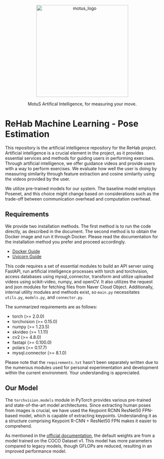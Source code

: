 <div align="center">

  <img src="https://github.com/MotuS-Web/MotuS-Backend/assets/80760160/dea1f252-ec63-410f-8516-fc4adcfd1393" alt="motus_logo" width="300" height="300">

MotuS Artifical Intelligence, for measuring your move.

</div>

# ReHab Machine Learning - Pose Estimation

This repository is the artificial intelligence repository for the ReHab project. Artificial intelligence is a crucial element in the project, as it provides essential services and methods for guiding users in performing exercises. Through artificial intelligence, we offer guidance videos and provide users with a way to perform exercises. We evaluate how well the user is doing by measuring similarity through feature extraction and cosine similarity using the videos provided by the user.

We utilize pre-trained models for our system. The baseline model employs Posenet, and this choice might change based on considerations such as the trade-off between communication overhead and computation overhead.

## Requirements

We provide two installation methods. The first method is to run the code directly, as described in the document. The second method is to obtain the Docker image and run it through Docker. Please read the documentation for the installation method you prefer and proceed accordingly.

- [Docker Guide](./docs/DOCKER.md)
- [Uvicorn Guide](./docs/UNVICORN.md)

This code requires a set of essential modules to build an API server using FastAPI, run artificial intelligence processes with torch and torchvision, access databases using mysql_connector, transform and utilize uploaded videos using scikit-video, numpy, and openCV. It also utilizes the request and json modules for fetching files from Naver Cloud Object. Additionally, internal utility modules and methods exist, so `main.py` necessitates `utils.py`, `models.py`, and `connector.py`.

The summarized requirements are as follows:

- torch (>= 2.0.0)
- torchvision (>= 0.15.0)
- numpy (>= 1.23.5)
- skvideo (>= 1.1.11)
- cv2 (>= 4.8.0)
- fastapi (>= 0.100.0)
- polars (>= 0.17.7)
- mysql.connector (>= 8.1.0)

Please note that the `requirements.txt` hasn't been separately written due to the numerous modules used for personal experimentation and development within the current environment. Your understanding is appreciated.

## Our Model

The `torchvision.models` module in PyTorch provides various pre-trained and state-of-the-art model architectures. Since extracting human poses from images is crucial, we have used the Keypoint RCNN ResNet50 FPN-based model, which is capable of extracting keypoints. Understanding it as a structure comprising Keypoint R-CNN + ResNet50 FPN makes it easier to comprehend.

As mentioned in the [official documentation](https://pytorch.org/vision/stable/models/generated/torchvision.models.detection.keypointrcnn_resnet50_fpn.html#torchvision.models.detection.keypointrcnn_resnet50_fpn), the default weights are from a model trained on the COCO Dataset v1. This model has more parameters compared to legacy models, though GFLOPs are reduced, resulting in an improved performance model.
